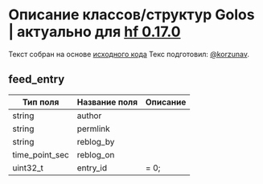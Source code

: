 # Описание классов/структур Golos | актуально для [hf 0.17.0](https://github.com/GolosChain/golos/releases/tag/v0.17.0)
Текст собран на основе [исходного кода](https://github.com/GolosChain/golos/tree/master/plugins/follow/include/golos/plugins/follow/follow_api_object.hpp)
Текс подготовил: [@korzunav](https://golos.io/@korzunav).
## feed_entry


|Тип поля|Название поля|Описание|
|--------|-------------|--------|
|string|author||
|string|permlink||
|string|reblog_by||
|time_point_sec|reblog_on||
|uint32_t|entry_id|= 0;|
